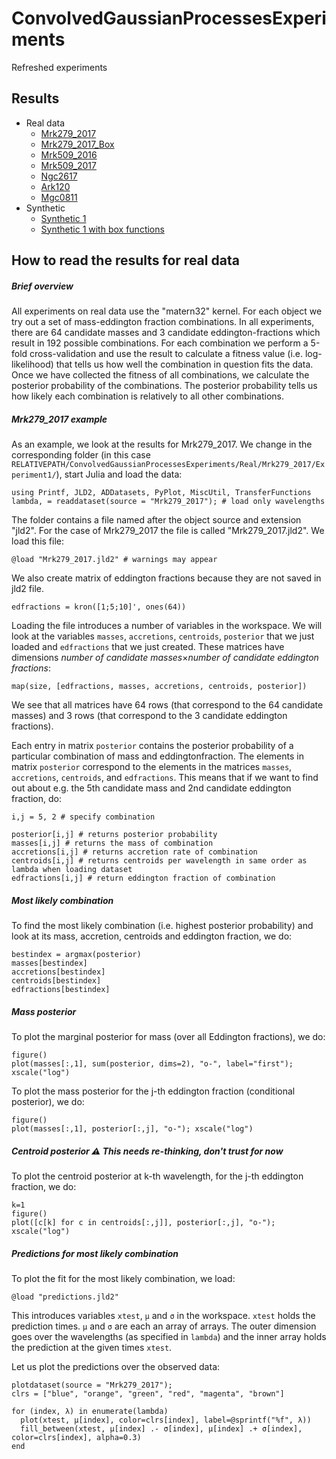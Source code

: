 # ConvolvedGaussianProcessesExperiments

Refreshed experiments

## Results
- Real data
  - [Mrk279_2017](Mrk279_2017.md)
  - [Mrk279_2017_Box](Mrk279_2017.md)
  - [Mrk509_2016](Mrk509_2016.md)
  - [Mrk509_2017](Mrk509_2017.md)
  - [Ngc2617](Ngc2617.md)
  - [Ark120](Ark120.md)
  - [Mgc0811](Mgc0811.md)
- Synthetic
  - [Synthetic 1](Synthetic1.md)
  - [Synthetic 1 with box functions](Synthetic1Box.md)

## How to read the results for real data


##### Brief overview

All experiments on real data use the "matern32" kernel. For each object we try out a set of mass-eddington fraction combinations. In all experiments, there are 64 candidate masses and 3 candidate eddington-fractions which result in 192 possible combinations.
For each combination we perform a 5-fold cross-validation and use the result to calculate a fitness value (i.e. log-likelihood) that tells us how well the combination in question fits the data.
Once we have collected the fitness of all combinations, we calculate the posterior probability of the combinations. The posterior probability tells us how likely each combination is relatively to all other combinations. 

##### Mrk279_2017 example

As an example, we look at the results for Mrk279_2017. 
We change in the corresponding folder (in this case `RELATIVEPATH/ConvolvedGaussianProcessesExperiments/Real/Mrk279_2017/Experiment1/`), start Julia and load the data:
```
using Printf, JLD2, ADDatasets, PyPlot, MiscUtil, TransferFunctions
lambda, = readdataset(source = "Mrk279_2017"); # load only wavelengths
```

The folder contains a file named after the object source and extension "jld2". For the case of Mrk279_2017 the file is called "Mrk279_2017.jld2". We load this file:
```
@load "Mrk279_2017.jld2" # warnings may appear
```

We also create matrix of eddington fractions because they are not saved in jld2 file.
```
edfractions = kron([1;5;10]', ones(64)) 
```
Loading the file introduces a number of variables in the workspace. We will look at the variables `masses`, `accretions`, `centroids`, `posterior` that we just loaded and `edfractions` that we just created. These  matrices have dimensions *number of candidate masses*×*number of candidate eddington fractions*:
```
map(size, [edfractions, masses, accretions, centroids, posterior])
```
We see that all matrices have 64 rows (that correspond to the 64 candidate masses) and 3 rows (that correspond to the 3 candidate eddington fractions).

Each entry in matrix `posterior` contains the posterior probability of a particular combination of mass and eddingtonfraction.
The elements in matrix `posterior` correspond to the elements in the matrices `masses`, `accretions`, `centroids`,  and `edfractions`.
This means that if we want to find out about e.g. the 5th candidate mass and 2nd candidate eddington fraction, do: 
```
i,j = 5, 2 # specify combination

posterior[i,j] # returns posterior probability
masses[i,j] # returns the mass of combination
accretions[i,j] # returns accretion rate of combination
centroids[i,j] # returns centroids per wavelength in same order as lambda when loading dataset
edfractions[i,j] # return eddington fraction of combination
```

##### Most likely combination

To find the most likely combination (i.e. highest posterior probability) and look at its mass, accretion, centroids and eddington fraction, we do:
```
bestindex = argmax(posterior)
masses[bestindex]
accretions[bestindex]
centroids[bestindex]
edfractions[bestindex]
```

##### Mass posterior

To plot the marginal posterior for mass (over all Eddington fractions), we do:
```
figure()
plot(masses[:,1], sum(posterior, dims=2), "o-", label="first"); xscale("log")
```

To plot the mass posterior for the j-th eddington fraction (conditional posterior), we do:
```
figure()
plot(masses[:,1], posterior[:,j], "o-"); xscale("log")
```

##### Centroid posterior ⚠️ This needs re-thinking, don't trust for now

To plot the centroid posterior at k-th wavelength, for the j-th eddington fraction, we do:
```
k=1
figure()
plot([c[k] for c in centroids[:,j]], posterior[:,j], "o-"); xscale("log")
``` 

##### Predictions for most likely combination

To plot the fit for the most likely combination, we load:
```
@load "predictions.jld2"
```

This introduces variables `xtest`, `μ` and `σ` in the workspace. `xtest` holds the prediction times. `μ` and `σ` are each an array of arrays. The outer dimension goes over the wavelengths (as specified in `lambda`) and the inner array holds the prediction at the given times `xtest`.

Let us plot the predictions over the observed data:
```
plotdataset(source = "Mrk279_2017");
clrs = ["blue", "orange", "green", "red", "magenta", "brown"]

for (index, λ) in enumerate(lambda)
  plot(xtest, μ[index], color=clrs[index], label=@sprintf("%f", λ))
  fill_between(xtest, μ[index] .- σ[index], μ[index] .+ σ[index], color=clrs[index], alpha=0.3)
end

```
